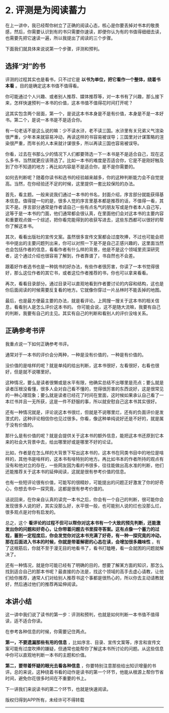 # 2. 评测是为阅读蓄力

在上一讲中，我已经帮你树立了正确的阅读心态，核心是你要丢掉对书本的敬畏感，然后，你需要认识到有的书只需要你速读，即便你认为有的书值得细细去读，也需要先把它速读一遍，所以我提出了阅读的三个步骤。

下面我们就具体来说说第一个步骤，评测和预判。 

## 选择“对”的书

评测的过程其实也是看书，只不过它是 **以书为单位，把它看作一个整体，绕着书本看** 。目的是确定这本书值不值得看。

你可能通过个人兴趣、或者别人推荐、媒体推荐等，对一本书有了兴趣，那么接下来，怎样快速预判一本书的价值，这本书值不值得花时间打开呢？

这其实包含两个层面，第一个，是说这本书本身是不是有价值，本身是不是一本好书。第二个，是说一本书是不是适合你。

有一句老话不是这么说的嘛：少不读水浒，老不读三国。水浒里有关兄弟义气渲染很严重，少年本来就容易冲动，再读这样的书容易被误导；三国里对计谋策略的渲染很严重，而年长的人本来就计谋很多，所以再读三国也容易被误导。

你看，过去在书那么少的情况下人们都要筛选一下一本书是不是适合自己，现在这么多书，当然就更应该筛选了。比如一本书的难度是否适合你，它是不是刚好触及到了你不知道的地方；再比如内容是不是适合你，是不是你需要的。

如何去判断呢？随着你读书和选书的经验越来越多，你的这种判断能力会不自觉提高。当然，在你经验还不足的时候，这里提供一套比较保险的办法。

首先，看主题。一般来说我们通过一本书的书名，封面介绍，序言部分就能获得基本信息。值得提一句的是，很多人觉的序言里基本都是推荐的话，不值得一看，其实不是。序言部分通常是作者请自己一些有点名气的朋友写或是作者本人自己写，这等于是一本书的门面，他们通常都会很认真，在里面他们会对这本书的主要内容和重要观点做一个综述，把你看完能得到的收获写进去，这些东西都可以很好的帮你了解这本书。

其次，看看出版社的宣传文案。虽然很多宣传文案都会过度吹捧，不过也可能会把书中提出的主要问题列出来，你可以对照一下是不是自己正感兴趣的，这里面当然也会包括作者的信息，看看作者有什么样的背景，他是不是这个领域里资深研究者，这个通过介绍也很容易了解到，作者靠谱了，书自然也不会差。

跟着好作者选书也是一种挑书的好办法，有些作者很厉害，你读了一本书觉得很好，那么这位作者的其它书，或者这位作者推荐的书，你也可以拿来看看。

再次，看看目录部分。通过目录可以直观地看到作者要讨论的内容和结构，这也是你后面阅读的时候需要反复看的地方。它就像你穿过一片丛林时不能丢掉的地图。

最后，也是最方便最主要的办法，就是看评论。上网搜一搜关于这本书的相关信息，看看别人是怎么评价这本书的。 你可能会说，这不是随大流嘛，我要有自己的判断，我要有自己的主见。其实有自己的判断和看别人的评价没啥关系。

## 正确参考书评

我重点说一下如何正确参考书评。

通常对于一本书的评价会分两种，一种是没有价值的，一种是有价值的。

没价值的是啥样的呢？就是单纯的给出判断，这本书很好，左看很好，右看也很好，但是就不说哪里好。

这种情况，要么是读者很懒或是水平有限，他确实总结不出哪里是亮点；要么就是读者压根没看懂，很多人会对自己看不懂的，觉得很厉害的东西说好，这是很常见的一种心理现象；要么就是读者已经花了时间在里面，这时候如果承认自己看了一本烂书并且一无所获，这是一件不舒服的事，所以就安慰自己这本书其实很好。

还有一种情况就是，评论说这本书很烂，但就是不说哪里烂，还有的负面评价是发泄式的，这种评论相信你也见过很多。你看，像这种单纯说好还是不好的，就是属于没有价值的。

那什么是有价值的呢？就是会提供关于这本书的额外信息，能把这本书还原到它本来的社会大背景中去，给出哪里好或是哪里不好的论证。

比如，作者是在怎么样的大背景下写出这本书的，这本书在同类书目中的地位是啥样的，其他书是啥样的，这本书有啥特别的地方。再比如书本的作者所持的观点有没有和他对立的存在，一些网友因为看的书很多，往往能做出高水准的判断，他们还能推荐关于这本书的延伸阅读，这就是很有参考价值的信息。

也有一些短评论很有价值，可能写的很精妙，可能提出的问题正好激发了你的好奇心，你想去书中一探究竟，这都是很有参考价值的。

话说回来，在你亲自认真的读完一本书之后，你会有一个自己的判断，很可能你会发现很多人说的好，其实没那么好，水平很一般，也可能别人说的烂也没那么烂，很多观点是对你有启发的。

总之，这个 **看评论的过程不但可以帮你对这本书有一个大致的预先判断，还能激发出你的问题和好奇心，让你带着问题去书里探寻答案。这有点像一个蓄力的过程，蓄到一定程度后，你会发觉你对这本书充满了好奇，有一种一探究竟的冲动，那在后面进入书本的时候，你就是带着解密的心态在读，会增加很多趣味性** 。有了这根筋后，你就不至于漫无目的地看书了，看书打瞌睡，看一会就困的问题就解决了。

还有一种情况，就是你可能已经有了明确的目的，想要了解某方面的知识，那怎么找到适合自己的那本书呢？最直接的办法是，找这个领域的高手去虚心请教，让他们给你推荐，通常人们对给别人推荐书这个事都是很热心的，所以你去主动请教就好，然后通过他们的推荐再延伸阅读。     

## 本讲小结

这一讲中我们说了读书的第一步：评测和预判，也就是如何判断一本书值不值得读，适不适合你读。

在参考各种信息的时候，你需要记住两点。

 **第一，不要遗漏那些有用的信息** ，比如序言、目录、宣传文案等，序言和宣传文案可能有过度吹捧的嫌疑，但通常也能帮你了解这本书所讨论的问题。从这些信息中你可以直观地判断一本书的主题和价值。

 **第二，要带着怀疑的眼光去看各种信息** ，你要特别注意那些给出知识增量的书评。总的来说，这种绕着书看的动作是读书的第一个环节，他能从根源上帮你节省时间，避免你花很多时间在不重要的书上。

下一讲我们来说读书的第二个环节，也就是快速阅读。    

版权归得到APP所有，未经许可不得转载

---
